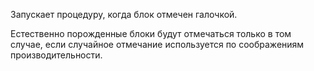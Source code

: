 Запускает процедуру, когда блок отмечен галочкой.

Естественно порожденные блоки будут отмечаться только в том случае, если случайное отмечание используется по соображениям производительности.
